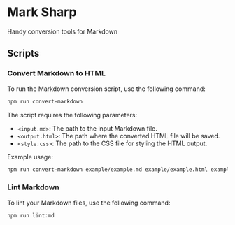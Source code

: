 # Mark Sharp
Handy conversion tools for Markdown

## Scripts

### Convert Markdown to HTML
To run the Markdown conversion script, use the following command:

```bash
npm run convert-markdown
```

The script requires the following parameters:

- `<input.md>`: The path to the input Markdown file.
- `<output.html>`: The path where the converted HTML file will be saved.
- `<style.css>`: The path to the CSS file for styling the HTML output.

Example usage:

```bash
npm run convert-markdown example/example.md example/example.html example/style.css
```

### Lint Markdown
To lint your Markdown files, use the following command:

```bash
npm run lint:md
```
